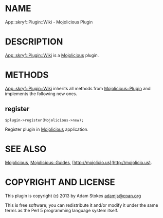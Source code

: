 # NAME

App::skryf::Plugin::Wiki - Mojolicious Plugin

# DESCRIPTION

[App::skryf::Plugin::Wiki](http://search.cpan.org/perldoc?App::skryf::Plugin::Wiki) is a [Mojolicious](http://search.cpan.org/perldoc?Mojolicious) plugin.

# METHODS

[App::skryf::Plugin::Wiki](http://search.cpan.org/perldoc?App::skryf::Plugin::Wiki) inherits all methods from
[Mojolicious::Plugin](http://search.cpan.org/perldoc?Mojolicious::Plugin) and implements the following new ones.

## register

    $plugin->register(Mojolicious->new);

Register plugin in [Mojolicious](http://search.cpan.org/perldoc?Mojolicious) application.

# SEE ALSO

[Mojolicious](http://search.cpan.org/perldoc?Mojolicious), [Mojolicious::Guides](http://search.cpan.org/perldoc?Mojolicious::Guides), [http://mojolicio.us](http://mojolicio.us).

# COPYRIGHT AND LICENSE

This plugin is copyright (c) 2013 by Adam Stokes <adamjs@cpan.org>

This is free software; you can redistribute it and/or modify it under
the same terms as the Perl 5 programming language system itself.

